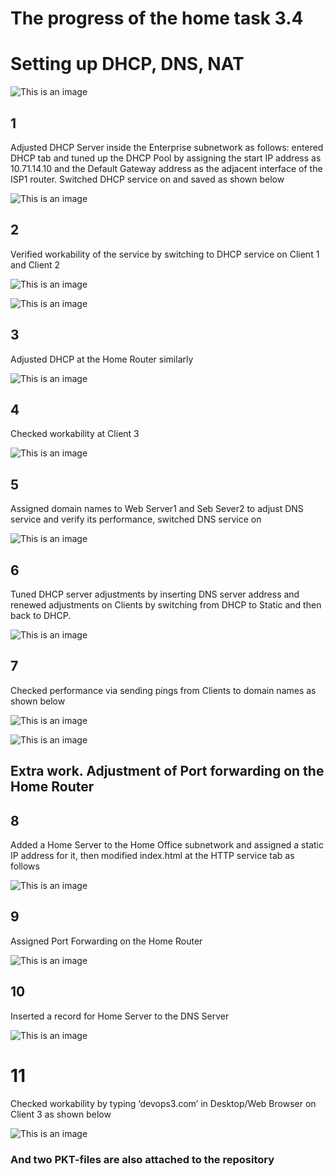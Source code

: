  # The progress of the home task 3.4
 # Setting up DHCP, DNS, NAT

![This is an image](https://github.com/Ihor-2022/DevOps_online_Kyiv_2022Q1Q2/blob/master/m3/task3.4/001.png)

 ## 1
Adjusted DHCP Server inside the Enterprise subnetwork as follows: entered DHCP tab and tuned up the DHCP Pool by assigning the start IP address as 10.71.14.10 and the Default Gateway address as the adjacent interface of the ISP1 router. Switched DHCP service on and saved as shown below

![This is an image](https://github.com/Ihor-2022/DevOps_online_Kyiv_2022Q1Q2/blob/master/m3/task3.4/002.png)

 ## 2
Verified workability of the service by switching to DHCP service on Client 1 and Client 2

![This is an image](https://github.com/Ihor-2022/DevOps_online_Kyiv_2022Q1Q2/blob/master/m3/task3.4/003.png)

![This is an image](https://github.com/Ihor-2022/DevOps_online_Kyiv_2022Q1Q2/blob/master/m3/task3.4/004.png)

 ## 3
Adjusted DHCP at the Home Router similarly 

![This is an image](https://github.com/Ihor-2022/DevOps_online_Kyiv_2022Q1Q2/blob/master/m3/task3.4/005.png)
 
 ## 4
Checked workability at Client 3

![This is an image](https://github.com/Ihor-2022/DevOps_online_Kyiv_2022Q1Q2/blob/master/m3/task3.4/006.png)

 ## 5
Assigned domain names to Web Server1 and Seb Sever2 to adjust DNS service and verify its performance, switched DNS service on

![This is an image](https://github.com/Ihor-2022/DevOps_online_Kyiv_2022Q1Q2/blob/master/m3/task3.4/007.png)

 ## 6
Tuned DHCP server adjustments by inserting DNS server address and renewed adjustments on Clients by switching from DHCP to Static and then back to DHCP. 

![This is an image](https://github.com/Ihor-2022/DevOps_online_Kyiv_2022Q1Q2/blob/master/m3/task3.4/008.png)

 ## 7
Checked performance via sending pings from Clients to domain names as shown below

![This is an image](https://github.com/Ihor-2022/DevOps_online_Kyiv_2022Q1Q2/blob/master/m3/task3.4/009.png)

![This is an image](https://github.com/Ihor-2022/DevOps_online_Kyiv_2022Q1Q2/blob/master/m3/task3.4/010.png)

 ## Extra work. Adjustment of Port forwarding on the Home Router

 ## 8
Added a Home Server to the Home Office subnetwork and assigned a static IP address for it, then modified index.html at the HTTP service tab as follows

![This is an image](https://github.com/Ihor-2022/DevOps_online_Kyiv_2022Q1Q2/blob/master/m3/task3.4/011.png)

 ## 9
Assigned Port Forwarding on the Home Router

![This is an image](https://github.com/Ihor-2022/DevOps_online_Kyiv_2022Q1Q2/blob/master/m3/task3.4/012.png)

 ## 10
Inserted a record for Home Server to the DNS Server

![This is an image](https://github.com/Ihor-2022/DevOps_online_Kyiv_2022Q1Q2/blob/master/m3/task3.4/013.png)

 # 11
Checked workability by typing ‘devops3.com’ in Desktop/Web Browser on Client 3 as shown below

![This is an image](https://github.com/Ihor-2022/DevOps_online_Kyiv_2022Q1Q2/blob/master/m3/task3.4/014.png)

### And two PKT-files are also attached to the repository
